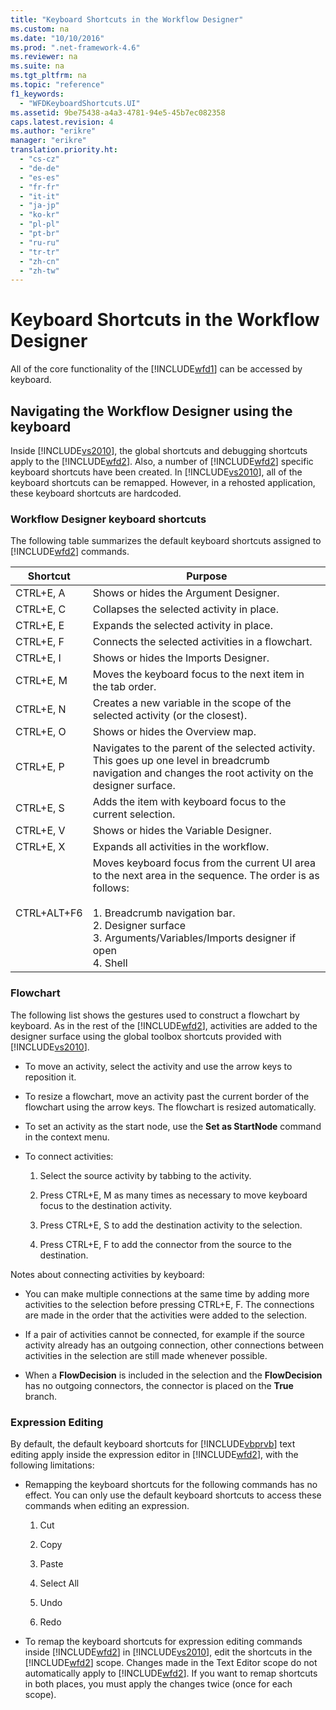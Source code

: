 ```yaml
---
title: "Keyboard Shortcuts in the Workflow Designer"
ms.custom: na
ms.date: "10/10/2016"
ms.prod: ".net-framework-4.6"
ms.reviewer: na
ms.suite: na
ms.tgt_pltfrm: na
ms.topic: "reference"
f1_keywords: 
  - "WFDKeyboardShortcuts.UI"
ms.assetid: 9be75438-a4a3-4781-94e5-45b7ec082358
caps.latest.revision: 4
ms.author: "erikre"
manager: "erikre"
translation.priority.ht: 
  - "cs-cz"
  - "de-de"
  - "es-es"
  - "fr-fr"
  - "it-it"
  - "ja-jp"
  - "ko-kr"
  - "pl-pl"
  - "pt-br"
  - "ru-ru"
  - "tr-tr"
  - "zh-cn"
  - "zh-tw"
---
```

# Keyboard Shortcuts in the Workflow Designer
All of the core functionality of the [!INCLUDE[wfd1](../workflowdesigner/includes/wfd1_md.md)] can be accessed by keyboard.  
  
## Navigating the Workflow Designer using the keyboard  
 Inside [!INCLUDE[vs2010](../codequality/includes/vs2010_md.md)], the global shortcuts and debugging shortcuts apply to the [!INCLUDE[wfd2](../workflowdesigner/includes/wfd2_md.md)]. Also, a number of [!INCLUDE[wfd2](../workflowdesigner/includes/wfd2_md.md)] specific keyboard shortcuts have been created. In [!INCLUDE[vs2010](../codequality/includes/vs2010_md.md)], all of the keyboard shortcuts can be remapped. However, in a rehosted application, these keyboard shortcuts are hardcoded.  
  
### Workflow Designer keyboard shortcuts  
 The following table summarizes the default keyboard shortcuts assigned to [!INCLUDE[wfd2](../workflowdesigner/includes/wfd2_md.md)] commands.  
  
|Shortcut|Purpose|  
|--------------|-------------|  
|CTRL+E, A|Shows or hides the Argument Designer.|  
|CTRL+E, C|Collapses the selected activity in place.|  
|CTRL+E, E|Expands the selected activity in place.|  
|CTRL+E, F|Connects the selected activities in a flowchart.|  
|CTRL+E, I|Shows or hides the Imports Designer.|  
|CTRL+E, M|Moves the keyboard focus to the next item in the tab order.|  
|CTRL+E, N|Creates a new variable in the scope of the selected activity (or the closest).|  
|CTRL+E, O|Shows or hides the Overview map.|  
|CTRL+E, P|Navigates to the parent of the selected activity. This goes up one level in breadcrumb navigation and changes the root activity on the designer surface.|  
|CTRL+E, S|Adds the item with keyboard focus to the current selection.|  
|CTRL+E, V|Shows or hides the Variable Designer.|  
|CTRL+E, X|Expands all activities in the workflow.|  
|CTRL+ALT+F6|Moves keyboard focus from the current UI area to the next area in the sequence. The order is as follows:<br /><br /> 1.  Breadcrumb navigation bar.<br />2.  Designer surface<br />3.  Arguments/Variables/Imports designer if open<br />4.  Shell|  
  
### Flowchart  
 The following list shows the gestures used to construct a flowchart by keyboard. As in the rest of the [!INCLUDE[wfd2](../workflowdesigner/includes/wfd2_md.md)], activities are added to the designer surface using the global toolbox shortcuts provided with [!INCLUDE[vs2010](../codequality/includes/vs2010_md.md)].  
  
-   To move an activity, select the activity and use the arrow keys to reposition it.  
  
-   To resize a flowchart, move an activity past the current border of the flowchart using the arrow keys. The flowchart is resized automatically.  
  
-   To set an activity as the start node, use the **Set as StartNode** command in the context menu.  
  
-   To connect activities:  
  
    1.  Select the source activity by tabbing to the activity.  
  
    2.  Press CTRL+E, M as many times as necessary to move keyboard focus to the destination activity.  
  
    3.  Press CTRL+E, S to add the destination activity to the selection.  
  
    4.  Press CTRL+E, F to add the connector from the source to the destination.  
  
 Notes about connecting activities by keyboard:  
  
-   You can make multiple connections at the same time by adding more activities to the selection before pressing CTRL+E, F. The connections are made in the order that the activities were added to the selection.  
  
-   If a pair of activities cannot be connected, for example if the source activity already has an outgoing connection, other connections between activities in the selection are still made whenever possible.  
  
-   When a **FlowDecision** is included in the selection and the **FlowDecision** has no outgoing connectors, the connector is placed on the **True** branch.  
  
### Expression Editing  
 By default, the default keyboard shortcuts for [!INCLUDE[vbprvb](../codequality/includes/vbprvb_md.md)] text editing apply inside the expression editor in [!INCLUDE[wfd2](../workflowdesigner/includes/wfd2_md.md)], with the following limitations:  
  
-   Remapping the keyboard shortcuts for the following commands has no effect. You can only use the default keyboard shortcuts to access these commands when editing an expression.  
  
    1.  Cut  
  
    2.  Copy  
  
    3.  Paste  
  
    4.  Select All  
  
    5.  Undo  
  
    6.  Redo  
  
-   To remap the keyboard shortcuts for expression editing commands inside [!INCLUDE[wfd2](../workflowdesigner/includes/wfd2_md.md)] in [!INCLUDE[vs2010](../codequality/includes/vs2010_md.md)], edit the shortcuts in the [!INCLUDE[wfd2](../workflowdesigner/includes/wfd2_md.md)] scope. Changes made in the Text Editor scope do not automatically apply to [!INCLUDE[wfd2](../workflowdesigner/includes/wfd2_md.md)]. If you want to remap shortcuts in both places, you must apply the changes twice (once for each scope).